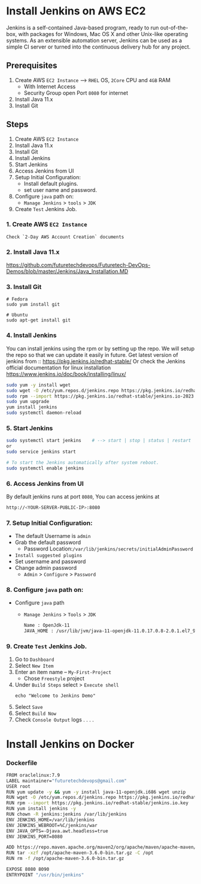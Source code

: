 # Install Jenkins on AWS EC2
Jenkins is a self-contained Java-based program, ready to run out-of-the-box, with packages for Windows, Mac OS X and other Unix-like operating systems. As an extensible automation server, Jenkins can be used as a simple CI server or turned into the continuous delivery hub for any project.

## Prerequisites
1. Create AWS `EC2 Instance` --> `RHEL` OS, `2Core` CPU and `4GB` RAM
   - With Internet Access
   - Security Group open Port `8080` for internet
2. Install Java 11.x
3. Install Git

## Steps
1. Create AWS `EC2 Instance`
2. Install Java 11.x
3. Install Git
4. Install Jenkins
5. Start Jenkins
6. Access Jenkins from UI
7. Setup Initial Configuration:  
   - Install default plugins.
   - set user name and password.
8. Configure `java` path on:
   - `Manage Jenkins` > `tools` > `JDK`
9. Create `Test` Jenkins Job. 

### 1. Create AWS `EC2 Instance`
```
Check `2-Day AWS Account Creation` documents
```

### 2. Install Java 11.x
https://github.com/futuretechdevops/Futuretech-DevOps-Demos/blob/master/Jenkins/Java_Installation.MD

### 3. Install Git
```
# Fedora
sudo yum install git

# Ubuntu
sudo apt-get install git
```

### 4. Install Jenkins
You can install jenkins using the rpm or by setting up the repo. We will setup the repo so that we can update it easily in future.
Get latest version of jenkins from :: https://pkg.jenkins.io/redhat-stable/
Or check the Jenkins official documentation for linux installation https://www.jenkins.io/doc/book/installing/linux/
```sh
sudo yum -y install wget
sudo wget -O /etc/yum.repos.d/jenkins.repo https://pkg.jenkins.io/redhat-stable/jenkins.repo
sudo rpm --import https://pkg.jenkins.io/redhat-stable/jenkins.io-2023.key
sudo yum upgrade
yum install jenkins
sudo systemctl daemon-reload
```

### 5. Start Jenkins
```sh
sudo systemctl start jenkins    # --> start | stop | status | restart
or
sudo service jenkins start

# To start the Jenkins automatically after system reboot.
sudo systemctl enable jenkins
```

### 6. Access Jenkins from UI
By default jenkins runs at port `8080`, You can access jenkins at
```sh
http://<YOUR-SERVER-PUBLIC-IP>:8080
```

### 7. Setup Initial Configuration: 
- The default Username is `admin`
- Grab the default password 
  - Password Location:`/var/lib/jenkins/secrets/initialAdminPassword`
- `Install suggested plugins`
- Set username and password
- Change admin password
  - `Admin` > `Configure` > `Password`

### 8. Configure `java` path on:
- Configure `java` path
  - `Manage Jenkins` > `Tools` > `JDK` 

	```sh
	Name : OpenJdk-11
	JAVA_HOME : /usr/lib/jvm/java-11-openjdk-11.0.17.0.8-2.0.1.el7_9.i386
	```

### 9. Create `Test` Jenkins Job. 
1. Go to `Dashboard`
2. Select `New Item`
3. Enter an item name – `My-First-Project`
   - Chose `Freestyle` project
4. Under `Build Steps` select > `Execute shell`
      ```
      echo "Welcome to Jenkins Demo"
      ```
5. Select `Save` 
6. Select `Build Now`
7. Check `Console Output` logs
.
.
.
.








# Install Jenkins on Docker
### Dockerfile
```sh
FROM oraclelinux:7.9
LABEL maintainer="futuretechdevops@gmail.com"
USER root
RUN yum update -y && yum -y install java-11-openjdk.i686 wget unzip
RUN wget -O /etc/yum.repos.d/jenkins.repo https://pkg.jenkins.io/redhat-stable/jenkins.repo
RUN rpm --import https://pkg.jenkins.io/redhat-stable/jenkins.io.key
RUN yum install jenkins -y
RUN chown -R jenkins:jenkins /var/lib/jenkins
ENV JENKINS_HOME=/var/lib/jenkins
ENV JENKINS_WEBROOT=%C/jenkins/war
ENV JAVA_OPTS=-Djava.awt.headless=true
ENV JENKINS_PORT=8080

ADD https://repo.maven.apache.org/maven2/org/apache/maven/apache-maven/3.6.0/apache-maven-3.6.0-bin.tar.gz /opt
RUN tar -xzf /opt/apache-maven-3.6.0-bin.tar.gz -C /opt
RUN rm -f /opt/apache-maven-3.6.0-bin.tar.gz

EXPOSE 8080 8090
ENTRYPOINT "/usr/bin/jenkins"
```
